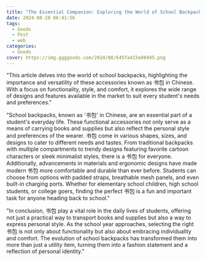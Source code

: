 ```yaml
---
title: "The Essential Companion: Exploring the World of School Backpacks (书包)"
date: 2024-08-28 06:41:56
tags:
  - Goods
  - Post
  - web
categories:
  - Goods
cover: https://img.ggggoods.com/2024/08/645fa415e86945.png
---
```


"This article delves into the world of school backpacks, highlighting the importance and versatility of these accessories known as 书包 in Chinese. With a focus on functionality, style, and comfort, it explores the wide range of designs and features available in the market to suit every student's needs and preferences."

"School backpacks, known as '书包' in Chinese, are an essential part of a student's everyday life. These functional accessories not only serve as a means of carrying books and supplies but also reflect the personal style and preferences of the wearer. 书包 come in various shapes, sizes, and designs to cater to different needs and tastes. From traditional backpacks with multiple compartments to trendy designs featuring favorite cartoon characters or sleek minimalist styles, there is a 书包 for everyone. Additionally, advancements in materials and ergonomic designs have made modern 书包 more comfortable and durable than ever before. Students can choose from options with padded straps, breathable mesh panels, and even built-in charging ports. Whether for elementary school children, high school students, or college goers, finding the perfect 书包 is a fun and important task for anyone heading back to school."

"In conclusion, 书包 play a vital role in the daily lives of students, offering not just a practical way to transport books and supplies but also a way to express personal style. As the school year approaches, selecting the right 书包 is not only about functionality but also about embracing individuality and comfort. The evolution of school backpacks has transformed them into more than just a utility item, turning them into a fashion statement and a reflection of personal identity."
